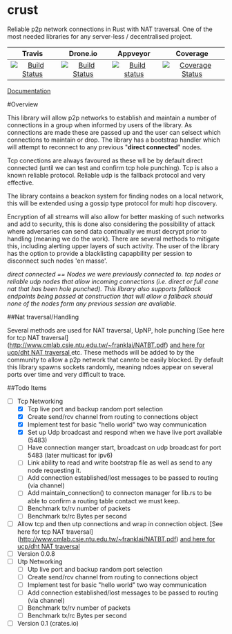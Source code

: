 # crust
Reliable p2p network connections in Rust with NAT traversal. One of the most needed libraries for any server-less / decentralised project.

|Travis| Drone.io|Appveyor|Coverage|
|:------:|:-------:|:-------:|:------:|
|[![Build Status](https://travis-ci.org/dirvine/crust.svg?branch=master)](https://travis-ci.org/dirvine/crust)|[![Build Status](https://drone.io/github.com/dirvine/crust/status.png)](https://drone.io/github.com/dirvine/crust/latest)|[![Build status](https://ci.appveyor.com/api/projects/status/7bl67hscnfljxxt3?svg=true)](https://ci.appveyor.com/project/dirvine/crust)|[![Coverage Status](https://coveralls.io/repos/dirvine/crust/badge.svg)](https://coveralls.io/r/dirvine/crust)|


[Documentation](http://dirvine.github.io/crust/crust/)

#Overview

This library will allow p2p networks to establish and maintain a number of connections in a group when informed by users of the library. As connections are made these are passed up and the user can selsect which connections to maintain or drop. The library has a bootstrap handler which will attempt to reconnect to any previous "**direct connected**" nodes.

Tcp conections are always favoured as these wll be by default direct connected (until we can test and confirm tcp hole punching). Tcp is also a known reliable protocol. Reliable udp is the fallback protocol and very effective.

The library contains a beackon system for finding nodes on a local network, this will be extended using a gossip type protocol for multi hop discovery. 

Encryption of all streams will also allow for better masking of such networks and add to security, this is done also considering the possibility of attack where adversaries can send data continually we must decrypt prior to handling (meaning we do the work). There are several methods to mitigate this, including alerting upper layers of such activity. The user of the library has the option to provide a blacklisting capapbility per session to disconnect such nodes 'en masse'.

_direct connected == Nodes we were previously connected to. tcp nodes or reliable udp nodes that allow incoming connections (i.e. direct or full cone nat that has been hole punched). This library also supports fallback endpoints being passed at construction that will allow a fallback should none of the nodes form any previous session are available._  

##Nat traversal/Handling 

Several methods are used for NAT traversal, UpNP, hole punching [See here for tcp NAT traversal] (http://www.cmlab.csie.ntu.edu.tw/~franklai/NATBT.pdf) [and here for ucp/dht NAT traversal
  ](http://maidsafe.net/Whitepapers/pdf/DHTbasedNATTraversal.pdf) etc. These methods will be added to by the community to allow a p2p network that cannto be easily blocked. By default this library spawns sockets randomly, meaning ndoes appear on several ports over time and very difficult to trace.  


##Todo Items
- [ ] Tcp Networking
  - [x] Tcp live port and backup random port selection 
  - [x] Create send/rcv channel from routing to connections object
  - [x] Implement test for basic "hello world" two way communication
  - [x] Set up Udp broadcast and respond when we have live port available (5483)
  - [ ] Have connection manger start, broadcast on udp broadcast for port 5483 (later multicast for ipv6)
  - [ ] Link ability to read and write bootstrap file as well as send to any node requesting it. 
  - [ ] Add connection established/lost messages to be passed to routing (via channel)
  - [ ] Add maintain_connection() to connecton manager for lib.rs to be able to confirm a routing table contact we must keep. 
  - [ ] Benchmark tx/rv number of packets 
  - [ ] Benchmark tx/rc Bytes per second
- [ ] Allow tcp and then utp connections and wrap in connection object. [See here for tcp NAT traversal] (http://www.cmlab.csie.ntu.edu.tw/~franklai/NATBT.pdf) [and here for ucp/dht NAT traversal
  ](http://maidsafe.net/Whitepapers/pdf/DHTbasedNATTraversal.pdf)
- [ ] Version 0.0.8
- [ ] Utp Networking
  - [ ] Utp live port and backup random port selection 
  - [ ] Create send/rcv channel from routing to connections object
  - [ ] Implement test for basic "hello world" two way communication
  - [ ] Add connection established/lost messages to be passed to routing (via channel)
  - [ ] Benchmark tx/rv number of packets 
  - [ ] Benchmark tx/rc Bytes per second 
- [ ] Version 0.1 (crates.io)
